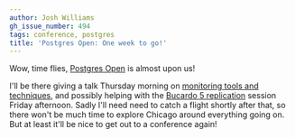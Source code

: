 ```yaml
---
author: Josh Williams
gh_issue_number: 494
tags: conference, postgres
title: 'Postgres Open: One week to go!'
---
```




Wow, time flies, [Postgres Open](http://postgresopen.org/2011/) is almost upon us!

I'll be there giving a talk Thursday morning on [monitoring tools and techniques](http://postgresopen.org/2011/schedule/presentations/60/), and possibly helping with the [Bucardo 5 replication](http://postgresopen.org/2011/schedule/presentations/55/) session Friday afternoon.  Sadly I'll need need to catch a flight shortly after that, so there won't be much time to explore Chicago around everything going on.  But at least it'll be nice to get out to a conference again!


